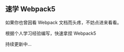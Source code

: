 <!--
 * Author  rhys.zhao
 * Date  2023-03-02 19:47:11
 * LastEditors  rhys.zhao
 * LastEditTime  2023-03-03 14:12:03
 * Description
-->

## 速学 Webpack5

如果你也曾因看 Webpack 文档而头疼，不妨点进来看看。

根据个人学习经验编写，快速拿捏 Webpack5

持续更新中...
